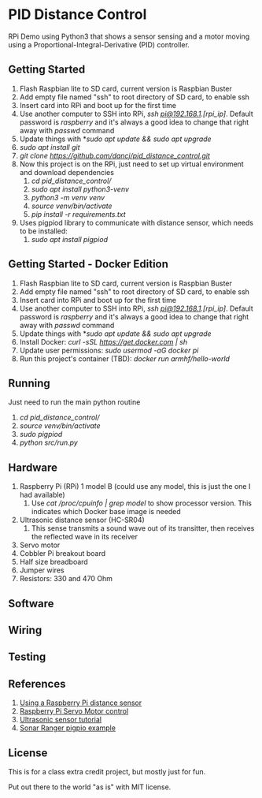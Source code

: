 # PID Distance Control
RPi Demo using Python3 that shows a sensor sensing and a motor moving using a Proportional-Integral-Derivative (PID) controller.

## Getting Started
1. Flash Raspbian lite to SD card, current version is Raspbian Buster
1. Add empty file named "ssh" to root directory of SD card, to enable ssh
1. Insert card into RPi and boot up for the first time
1. Use another computer to SSH into RPi, *ssh pi@192.168.1.[rpi_ip]*. Default password is *raspberry* and it's always a good idea to change that right away with *passwd* command
1. Update things with **sudo apt update && sudo apt upgrade*
1. *sudo apt install git*
1. *git clone https://github.com/dancj/pid_distance_control.git*
1. Now this project is on the RPi, just need to set up virtual environment and download dependencies
    1. *cd pid_distance_control/*
    1. *sudo apt install python3-venv*
    1. *python3 -m venv venv*
    1. *source venv/bin/activate*
    1. *pip install -r requirements.txt*
1. Uses pigpiod library to communicate with distance sensor, which needs to be installed:
    1. *sudo apt install pigpiod*
    
## Getting Started - Docker Edition
1. Flash Raspbian lite to SD card, current version is Raspbian Buster
1. Add empty file named "ssh" to root directory of SD card, to enable ssh
1. Insert card into RPi and boot up for the first time
1. Use another computer to SSH into RPi, *ssh pi@192.168.1.[rpi_ip]*. Default password is *raspberry* and it's always a good idea to change that right away with *passwd* command
1. Update things with **sudo apt update && sudo apt upgrade*
1. Install Docker: *curl -sSL https://get.docker.com | sh*
1. Update user permissions: *sudo usermod -aG docker pi*
1. Run this project's container (TBD): *docker run armhf/hello-world*
    
## Running
Just need to run the main python routine
1. *cd pid_distance_control/*
1. *source venv/bin/activate*
1. *sudo pigpiod*
1. *python src/run.py*

## Hardware
1. Raspberry Pi (RPi) 1 model B (could use any model, this is just the one I had available)
    1. Use *cat /proc/cpuinfo | grep model* to show processor version. This indicates which Docker base image is needed
1. Ultrasonic distance sensor (HC-SR04)
    1. This sense transmits a sound wave out of its transitter, then receives the reflected wave in its receiver
1. Servo motor
1. Cobbler Pi breakout board
1. Half size breadboard
1. Jumper wires
1. Resistors: 330 and 470 Ohm

## Software


## Wiring


## Testing


## References
1. [Using a Raspberry Pi distance sensor](https://tutorials-raspberrypi.com/raspberry-pi-ultrasonic-sensor-hc-sr04/)
1. [Raspberry Pi Servo Motor control](https://tutorials-raspberrypi.com/raspberry-pi-servo-motor-control/)
1. [Ultrasonic sensor tutorial](https://randomnerdtutorials.com/complete-guide-for-ultrasonic-sensor-hc-sr04/)
1. [Sonar Ranger pigpio example](http://abyz.me.uk/rpi/pigpio/examples.html#Python%20code)

## License

This is for a class extra credit project, but mostly just for fun.

Put out there to the world "as is" with MIT license.